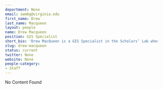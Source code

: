 ```yaml
---
department: None
email: aam6g@virginia.edu
first_name: Drew
last_name: Macqueen
layout: people
name: Drew Macqueen
position: GIS Specialist
short_bio: 'Drew MacQueen is a GIS Specialist in the Scholars’ Lab where he focuses on spatial data collection and analysis, and web-based GIS and visualization; occasionally dipping a toe into the waters of scripting and spatial database design.'
slug: drew-macqueen
status: current
twitter: None
website: None
people-category:
- Staff
---
```


No Content Found
